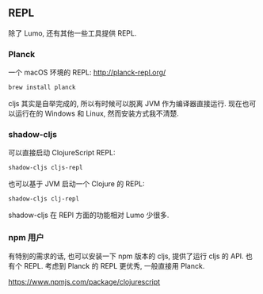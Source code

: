 
REPL
----

除了 Lumo, 还有其他一些工具提供 REPL.

### Planck

一个 macOS 环境的 REPL: http://planck-repl.org/

```bash
brew install planck
```

cljs 其实是自举完成的, 所以有时候可以脱离 JVM 作为编译器直接运行.
现在也可以运行在的 Windows 和 Linux, 然而安装方式我不清楚.

###  shadow-cljs

可以直接启动 ClojureScript REPL:

```bash
shadow-cljs cljs-repl
```

也可以基于 JVM 启动一个 Clojure 的 REPL:

```bash
shadow-cljs clj-repl
```

shadow-cljs 在 REPl 方面的功能相对 Lumo 少很多.

### npm 用户

有特别的需求的话, 也可以安装一下 npm 版本的 cljs,
提供了运行 cljs 的 API. 也有个 REPL.
考虑到 Planck 的 REPL 更优秀, 一般直接用 Planck.

https://www.npmjs.com/package/clojurescript
